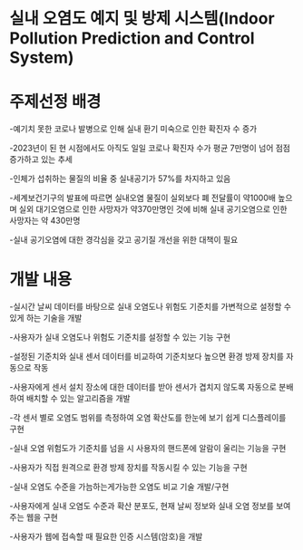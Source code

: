 # 실내 오염도 예지 및 방제 시스템(Indoor Pollution Prediction and Control System)
# 주제선정 배경
-예기치 못한 코로나 발병으로 인해 실내 환기 미숙으로 인한 확진자 수 증가

-2023년이 된 현 시점에서도 아직도 일일 코로나 확진자 수가 평균 7만명이 넘어 점점 증가하고 있는 추세

-인체가 섭취하는 물질의 비율 중 실내공기가 57%를 차지하고 있음

-세계보건기구의 발표에 따르면 실내오염 물질이 실외보다 폐 전달률이 약1000배 높으며 실외 대기오염으로 인한 사망자가 약370만명인 것에 비해 실내 공기오염으로 인한 사망자는 약 430만명 

-실내 공기오염에 대한 경각심을 갖고 공기질 개선을 위한 대책이 필요

# 개발 내용

-실시간 날씨 데이터를 바탕으로 실내 오염도나 위험도 기준치를 가변적으로 설정할 수 있게 하는 기술을 개발

-사용자가 실내 오염도나 위험도 기준치를 설정할 수 있는 기능 구현

-설정된 기준치와 실내 센서 데이터를 비교하여 기준치보다 높으면 환경 방제 장치를 자동으로 작동

-사용자에게 센서 설치 장소에 대한 데이터를 받아 센서가 겹치지 않도록 자동으로 분배하여 배치할 수 있는 알고리즘을 개발

-각 센서 별로 오염도 범위를 측정하여 오염 확산도를 한눈에 보기 쉽게 디스플레이를 구현

-실내 오염 위험도가 기준치를 넘을 시 사용자의 핸드폰에 알람이 울리는 기능을 구현

-사용자가 직접 원격으로 환경 방제 장치를 작동시킬 수 있는 기능을 구현

-실내 오염도 수준을 가늠하는게가능한 오염도 비교 기술 개발/구현

-사용자에게 실내 오염도 수준과 확산 분포도, 현재 날씨 정보와 실내 오염 정보를 보여주는 웹을 구현

-사용자가 웹에 접속할 때 필요한 인증 시스템(암호)을 개발

